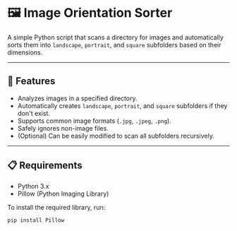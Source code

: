 # 🖼️ Image Orientation Sorter

A simple Python script that scans a directory for images and automatically sorts them into `landscape`, `portrait`, and `square` subfolders based on their dimensions.

---

## 🚀 Features

* Analyzes images in a specified directory.
* Automatically creates `landscape`, `portrait`, and `square` subfolders if they don't exist.
* Supports common image formats (`.jpg`, `.jpeg`, `.png`).
* Safely ignores non-image files.
* (Optional) Can be easily modified to scan all subfolders recursively.

---

## 📋 Requirements

* Python 3.x
* Pillow (Python Imaging Library)

To install the required library, run:
```bash
pip install Pillow
